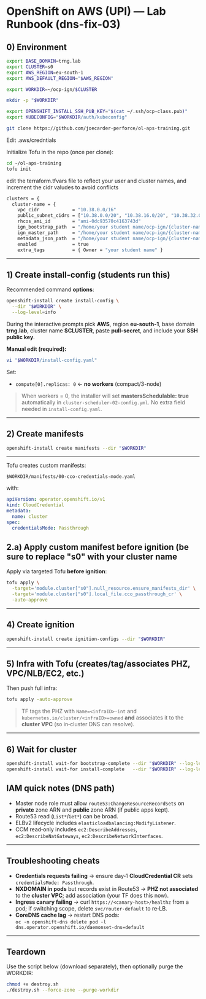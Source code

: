 # OpenShift on AWS (UPI) — Lab Runbook (dns-fix-03)

## 0) Environment

```bash
export BASE_DOMAIN=trng.lab
export CLUSTER=s0
export AWS_REGION=eu-south-1
export AWS_DEFAULT_REGION="$AWS_REGION"

export WORKDIR=~/ocp-ign/$CLUSTER

mkdir -p "$WORKDIR"

export OPENSHIFT_INSTALL_SSH_PUB_KEY="$(cat ~/.ssh/ocp-class.pub)"
export KUBECONFIG="$WORKDIR/auth/kubeconfig"

git clone https://github.com/joecarder-perforce/ol-aps-training.git
```
Edit .aws/credntials




Initialize Tofu in the repo (once per clone):
```bash
cd ~/ol-aps-training
tofu init
```
edit the terraform.tfvars file  to reflect your user and cluster names, and increment the cidr valudes to avoid conflicts
```bash
clusters = {
  cluster-name = {
    vpc_cidr            = "10.38.0.0/16"
    public_subnet_cidrs = ["10.38.0.0/20", "10.38.16.0/20", "10.38.32.0/20"]
    rhcos_ami_id        = "ami-0dc93570c4163743d"
    ign_bootstrap_path  = "/home/your student name/ocp-ign/{cluster-name}/bootstrap.ign"
    ign_master_path     = "/home/your student name/ocp-ign/{cluster-name}/master.ign"
    metadata_json_path  = "/home/your student name/ocp-ign/{cluster-name}/metadata.json"
    enabled             = true
    extra_tags          = { Owner = "your student name" }
```

---

## 1) Create install-config (students run this)

Recommended command **options**:
```bash
openshift-install create install-config \
  --dir "$WORKDIR" \
  --log-level=info
```

During the interactive prompts pick **AWS**, region **eu-south-1**, base domain **trng.lab**, cluster name **$CLUSTER**, paste **pull-secret**, and include your **SSH public key**.

**Manual edit (required):**
```bash
vi "$WORKDIR/install-config.yaml"
```
Set:
- `compute[0].replicas: 0`  ← **no workers** (compact/3-node)

> When workers = 0, the installer will set **mastersSchedulable: true** automatically in `cluster-scheduler-02-config.yml`. No extra field needed in `install-config.yaml`.

---

## 2) Create manifests

```bash
openshift-install create manifests --dir "$WORKDIR"
```

---

Tofu creates custom manifests:
```
$WORKDIR/manifests/00-cco-credentials-mode.yaml
```
with:
```yaml
apiVersion: operator.openshift.io/v1
kind: CloudCredential
metadata:
  name: cluster
spec:
  credentialsMode: Passthrough
```
## 2.a) Apply custom manifest before ignition (be sure to replace "s0" with your cluster name

Apply via targeted Tofu **before ignition**:
```bash
tofu apply \
  -target='module.cluster["s0"].null_resource.ensure_manifests_dir' \
  -target='module.cluster["s0"].local_file.cco_passthrough_cr' \
  -auto-approve
```

---

## 4) Create ignition

```bash
openshift-install create ignition-configs --dir "$WORKDIR"
```

---

## 5) Infra with Tofu (creates/tag/associates PHZ, VPC/NLB/EC2, etc.)

Then push full infra:
```bash
tofu apply -auto-approve
```

> TF tags the PHZ with `Name=<infraID>-int` and `kubernetes.io/cluster/<infraID>=owned` **and** associates it to the **cluster VPC** (so in‑cluster DNS can resolve).

---

## 6) Wait for cluster

```bash
openshift-install wait-for bootstrap-complete --dir "$WORKDIR" --log-level=info
openshift-install wait-for install-complete   --dir "$WORKDIR" --log-level=info
```

## IAM quick notes (DNS path)

- Master node role must allow `route53:ChangeResourceRecordSets` on **private** zone ARN and **public** zone ARN (if public apps kept).
- Route53 read (`List*`/`Get*`) can be broad.
- ELBv2 lifecycle includes `elasticloadbalancing:ModifyListener`.
- CCM read‑only includes `ec2:DescribeAddresses`, `ec2:DescribeNatGateways`, `ec2:DescribeNetworkInterfaces`.

---

## Troubleshooting cheats

- **Credentials requests failing** → ensure day‑1 **CloudCredential CR** sets `credentialsMode: Passthrough`.
- **NXDOMAIN in pods** but records exist in Route53 → **PHZ not associated** to the **cluster VPC**; add association (your TF does this now).
- **Ingress canary failing** → curl `https://<canary-host>/healthz` from a pod; if switching scope, delete `svc/router-default` to re‑LB.
- **CoreDNS cache lag** → restart DNS pods:  
  `oc -n openshift-dns delete pod -l dns.operator.openshift.io/daemonset-dns=default`

---

## Teardown

Use the script below (download separately), then optionally purge the WORKDIR:
```bash
chmod +x destroy.sh
./destroy.sh --force-zone --purge-workdir
```
